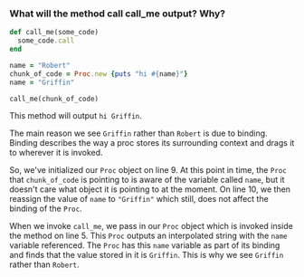 ### What will the method call call_me output? Why?

```ruby
def call_me(some_code)
  some_code.call
end

name = "Robert"
chunk_of_code = Proc.new {puts "hi #{name}"}
name = "Griffin"

call_me(chunk_of_code)

```

This method will output `hi Griffin`.

The main reason we see `Griffin` rather than `Robert` is due to binding. Binding describes the way a proc stores its surrounding context and drags it to wherever it is invoked. 

So, we've initialized our `Proc` object on line 9. At this point in time, the `Proc` that `chunk_of_code` is pointing to is aware of the variable called `name`, but it doesn't care what object it is pointing to at the moment. On line 10, we then reassign the value of `name` to `"Griffin"` which still, does not affect the binding of the `Proc`.

When we invoke `call_me`, we pass in our `Proc` object which is invoked inside the method on line 5. This `Proc` outputs an interpolated string with the `name` variable referenced. The `Proc` has this `name` variable as part of its binding and finds that the value stored in it is `Griffin`. This is why we see `Griffin` rather than `Robert`.